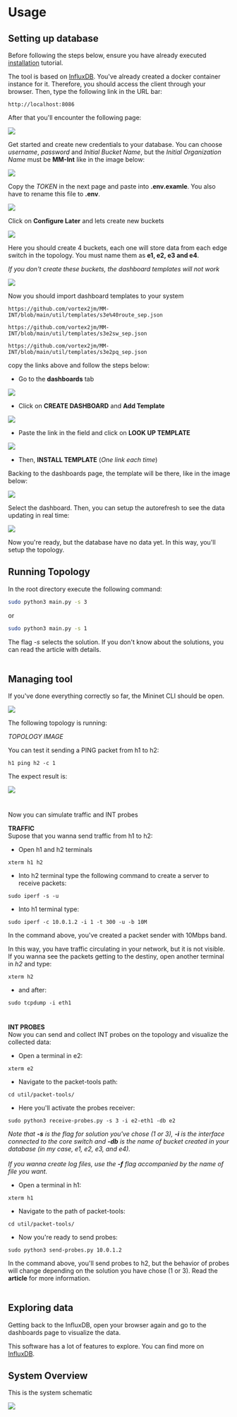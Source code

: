 # Usage

## Setting up database

Before following the steps below, ensure you have already executed [installation](../README.md) tutorial.

The tool is based on [InfluxDB](https://www.influxdata.com/). You've already created a docker container instance for it. Therefore, you should access the client through your browser. Then, type the following link in the URL bar:

```
http://localhost:8086
```

After that you'll encounter the following page:

![](./assets/influxstart.png)

Get started and create new credentials to your database. You can choose *username*, *password* and *Initial Bucket Name*, but the *Initial Organization Name* must be **MM-Int** like in the image below:

![](./assets/influxcred.png)


Copy the *TOKEN* in the next page and paste into **.env.examle**. You also have to rename this file to **.env**. 

![](./assets/influxtoken.png)

Click on **Configure Later** and lets create new buckets

![](./assets/influxinitial.png)

Here you should create 4 buckets, each one will store data from each edge switch in the topology. You must name them as **e1, e2, e3 and e4**.

*If you don't create these buckets, the dashboard templates will not work*

![](./assets/influxbucket.png)

Now you should import dashboard templates to your system
```
https://github.com/vortex2jm/MM-INT/blob/main/util/templates/s3e%40route_sep.json
```
```
https://github.com/vortex2jm/MM-INT/blob/main/util/templates/s3e2sw_sep.json
```
```
https://github.com/vortex2jm/MM-INT/blob/main/util/templates/s3e2pq_sep.json
```
copy the links above and follow the steps below:

 - Go to the **dashboards** tab

![](./assets/dashtab.png)

 - Click on **CREATE DASHBOARD** and **Add Template**

![](./assets/lookuptemplate.png)

 - Paste the link in the field and click on **LOOK UP TEMPLATE**

![](./assets/installtemplate.png)

 - Then, **INSTALL TEMPLATE** (*One link each time*)
 
Backing to the dashboards page, the template will be there, like in the image below:

![](./assets/dash.png)

Select the dashboard. Then, you can setup the autorefresh to see the data updating in real time:

![](./assets/autorefresh.png)

Now you're ready, but the database have no data yet. In this way, you'll setup the topology.


## Running Topology

In the root directory execute the following command:
```bash
sudo python3 main.py -s 3
```
or 
```bash
sudo python3 main.py -s 1
```

The flag *-s* selects the solution. If you don't know about the 
solutions, you can read the article with details.<br><br>

## Managing tool

If you've done everything correctly so far, the Mininet CLI should be open.

![](./assets/mininetcli.png)

The following topology is running:

*TOPOLOGY IMAGE*

You can test it sending a PING packet from h1 to h2:

```
h1 ping h2 -c 1
```

The expect result is:

![](./assets/ping.png)

#

Now you can simulate traffic and INT probes

  **TRAFFIC** <br>
  Supose that you wanna send traffic from h1 to h2:
   - Open h1 and h2 terminals
  ```
  xterm h1 h2
  ```
   - Into h2 terminal type the following command to create a server to receive packets:
  ```
  sudo iperf -s -u
  ``` 
   - Into h1 terminal type:
  ```
  sudo iperf -c 10.0.1.2 -i 1 -t 300 -u -b 10M
  ```
  In the command above, you've created a packet sender with 10Mbps band.

In this way, you have traffic circulating in your network, but it is not visible. If you wanna see the packets getting to
the destiny, open another terminal in *h2* and type:  
```
xterm h2
```
 - and after:
```
sudo tcpdump -i eth1
```
#

  **INT PROBES** <br>
  Now you can send and collect INT probes on the topology and visualize the collected data:
  
   - Open a terminal in e2:
   ```
   xterm e2
   ```
   - Navigate to the packet-tools path:
  ```
  cd util/packet-tools/
  ```
   - Here you'll activate the probes receiver:
  ```
  sudo python3 receive-probes.py -s 3 -i e2-eth1 -db e2
  ```
  *Note that **-s** is the flag for solution you've chose (1 or 3), **-i** is the interface connected to the core switch*
  *and **-db** is the name of bucket created in your database (in my case, e1, e2, e3, and e4).* <br><br>
  *If you wanna create log files, use the **-f** flag accompanied by the name of file you want.*
  
   - Open a terminal in h1:
  ```
  xterm h1
  ``` 
   - Navigate to the path of packet-tools:
  ```
  cd util/packet-tools/
  ```
   - Now you're ready to send probes:
  ```
  sudo python3 send-probes.py 10.0.1.2
  ```
  In the command above, you'll send probes to h2, but the behavior of probes will change depending 
  on the solution you have chose (1 or 3). Read the **article** for more information.<br><br>

## Exploring data

Getting back to the InfluxDB, open your browser again and go to the dashboards page to visualize the data.

This software has a lot of features to explore. You can find more on [InfluxDB](https://www.influxdata.com/).

## System Overview

This is the system schematic

![](./assets/system.png)
